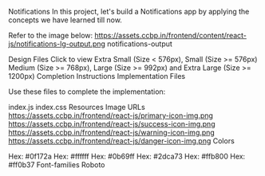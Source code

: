 Notifications
In this project, let's build a Notifications app by applying the concepts we have learned till now.

Refer to the image below:
https://assets.ccbp.in/frontend/content/react-js/notifications-lg-output.png
notifications-output

Design Files
Click to view
Extra Small (Size < 576px), Small (Size >= 576px)
Medium (Size >= 768px), Large (Size >= 992px) and Extra Large (Size >= 1200px)
Completion Instructions
Implementation Files

Use these files to complete the implementation:

index.js
index.css
Resources
Image URLs
https://assets.ccbp.in/frontend/react-js/primary-icon-img.png
https://assets.ccbp.in/frontend/react-js/success-icon-img.png
https://assets.ccbp.in/frontend/react-js/warning-icon-img.png
https://assets.ccbp.in/frontend/react-js/danger-icon-img.png
Colors

Hex: #0f172a
Hex: #ffffff
Hex: #0b69ff
Hex: #2dca73
Hex: #ffb800
Hex: #ff0b37
Font-families
Roboto